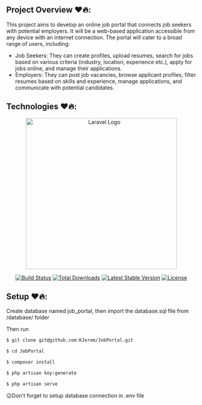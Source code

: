 
## Project Overview ♥🔥:

This project aims to develop an online job portal that connects job seekers with potential employers. It will be a web-based application accessible from any device with an internet connection. The portal will cater to a broad range of users, including:

   - Job Seekers: They can create profiles, upload resumes, search for jobs based on various criteria (industry, location, experience etc.), apply for jobs online, and manage their applications.
   - Employers: They can post job vacancies, browse applicant profiles, filter resumes based on skills and experience, manage applications, and communicate with potential candidates.


## Technologies ♥🔥:

<p align="center"><a href="https://laravel.com" target="_blank"><img src="https://raw.githubusercontent.com/laravel/art/master/logo-lockup/5%20SVG/2%20CMYK/1%20Full%20Color/laravel-logolockup-cmyk-red.svg" width="400" alt="Laravel Logo"></a></p>

<p align="center">
<a href="https://github.com/laravel/framework/actions"><img src="https://github.com/laravel/framework/workflows/tests/badge.svg" alt="Build Status"></a>
<a href="https://packagist.org/packages/laravel/framework"><img src="https://img.shields.io/packagist/dt/laravel/framework" alt="Total Downloads"></a>
<a href="https://packagist.org/packages/laravel/framework"><img src="https://img.shields.io/packagist/v/laravel/framework" alt="Latest Stable Version"></a>
<a href="https://packagist.org/packages/laravel/framework"><img src="https://img.shields.io/packagist/l/laravel/framework" alt="License"></a>
</p>

## Setup ♥🔥:

<p>
    Create database named job_portal, then import the database.sql file from /database/ folder
</p>

Then run

```bash
$ git clone git@github.com:KJerem/JobPortal.git
```

```bash
$ cd JobPortal
```

```bash
$ composer install
```

```bash
$ php artisan key:generate
```

```bash
$ php artisan serve
```

<p>😉Don't forget to setup database connection in .env file</p>